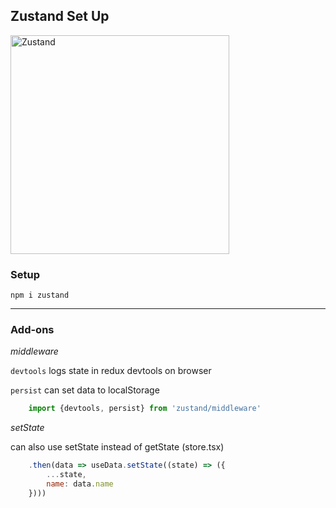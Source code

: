 ## Zustand Set Up

<img src="https://images.unsplash.com/photo-1551792714-9a8b35338793?ixlib=rb-4.0.3&ixid=MnwxMjA3fDB8MHxzZWFyY2h8MTJ8fGJlYXJ8ZW58MHx8MHx8&auto=format&fit=crop&w=800&q=60" alt="Zustand" width="350" />

### Setup

`npm i zustand`

***

### Add-ons

_middleware_

`devtools` logs state in redux devtools on browser

`persist` can set data to localStorage

```JavaScript
    import {devtools, persist} from 'zustand/middleware'
```

_setState_

can also use setState instead of getState (store.tsx)

```JavaScript
    .then(data => useData.setState((state) => ({
        ...state,
        name: data.name
    })))
```
